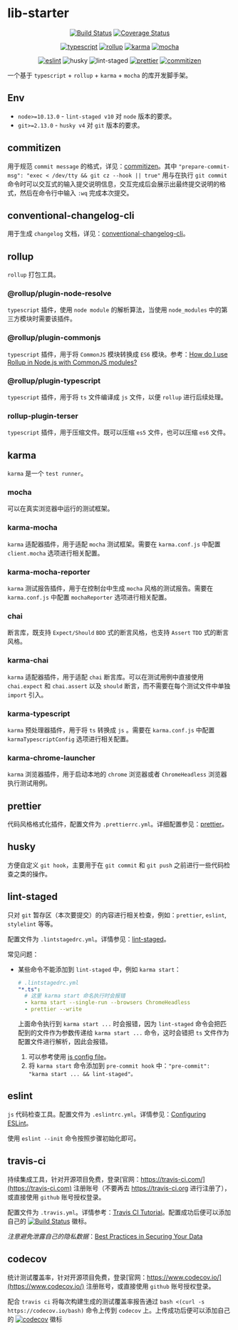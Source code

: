 # lib-starter

<p align="center">
  <a href="https://travis-ci.com/mirages/lib-starter"><img src="https://travis-ci.com/mirages/lib-starter.svg?branch=main" alt="Build Status"/></a>
  <a href="https://codecov.io/gh/mirages/lib-starter"><img src="https://codecov.io/gh/mirages/lib-starter/branch/main/graph/badge.svg?token=GALVPD9GXI" alt="Coverage Status" /></a>
</p>
<p align="center">
  <a href="https://github.com/microsoft/TypeScript"><img src="https://img.shields.io/github/package-json/dependency-version/mirages/lib-starter/dev/typescript" alt="typescript" /></a>
  <a href="https://github.com/rollup/rollup"><img src="https://img.shields.io/github/package-json/dependency-version/mirages/lib-starter/dev/rollup" alt="rollup" /></a>
  <a href="https://github.com/karma-runner/karma"><img src="https://img.shields.io/github/package-json/dependency-version/mirages/lib-starter/dev/karma" alt="karma" /></a>
  <a href="https://github.com/mochajs/mocha"><img src="https://img.shields.io/github/package-json/dependency-version/mirages/lib-starter/dev/mocha" alt="mocha" /></a>
</p>
<p align="center">
  <a href=""><img src="https://img.shields.io/github/package-json/dependency-version/mirages/lib-starter/dev/eslint" alt="eslint" /></a>
  <a><img alt="husky" src="https://img.shields.io/github/package-json/dependency-version/mirages/lib-starter/dev/husky"></a>
  <a><img alt="lint-staged" src="https://img.shields.io/github/package-json/dependency-version/mirages/lib-starter/dev/lint-staged"></a>
  <a href="https://github.com/prettier/prettier"><img src="https://img.shields.io/badge/code_style-prettier-ff69b4.svg?style=flat" alt="prettier" /></a>
  <a href="http://commitizen.github.io/cz-cli/"><img src="https://img.shields.io/badge/commitizen-friendly-brightgreen.svg" alt="commitizen" /></a>
</p>

一个基于 `typescript` + `rollup` + `karma` + `mocha` 的库开发脚手架。

## Env

- `node>=10.13.0` - `lint-staged v10` 对 `node` 版本的要求。
- `git>=2.13.0` - `husky v4` 对 `git` 版本的要求。

## commitizen

用于规范 `commit message` 的格式，详见：[commitizen](https://github.com/commitizen/cz-cli)。其中 `"prepare-commit-msg": "exec < /dev/tty && git cz --hook || true"` 用与在执行 `git commit` 命令时可以交互式的输入提交说明信息，交互完成后会展示出最终提交说明的格式，然后在命令行中输入 `:wq` 完成本次提交。

## conventional-changelog-cli

用于生成 `changelog` 文档，详见：[conventional-changelog-cli](https://github.com/conventional-changelog/conventional-changelog/tree/master/packages/conventional-changelog-cli)。

## rollup

`rollup` 打包工具。

### @rollup/plugin-node-resolve

`typescript` 插件，使用 `node module` 的解析算法，当使用 `node_modules` 中的第三方模块时需要该插件。

### @rollup/plugin-commonjs

`typescript` 插件，用于将 `CommonJS` 模块转换成 `ES6` 模块。参考：[How do I use Rollup in Node.js with CommonJS modules?](https://rollupjs.org/guide/en/#how-do-i-use-rollup-in-nodejs-with-commonjs-modules)

### @rollup/plugin-typescript

`typescript` 插件，用于将 `ts` 文件编译成 `js` 文件，以便 `rollup` 进行后续处理。

### rollup-plugin-terser

`typescript` 插件，用于压缩文件。既可以压缩 `es5` 文件，也可以压缩 `es6` 文件。

## karma

`karma` 是一个 `test runner`。

### mocha

可以在真实浏览器中运行的测试框架。

### karma-mocha

`karma` 适配器插件，用于适配 `mocha` 测试框架。需要在 `karma.conf.js` 中配置 `client.mocha` 选项进行相关配置。

### karma-mocha-reporter

`karma` 测试报告插件，用于在控制台中生成 `mocha` 风格的测试报告。需要在 `karma.conf.js` 中配置 `mochaReporter` 选项进行相关配置。

### chai

断言库，既支持 `Expect/Should` `BDD` 式的断言风格，也支持 `Assert` `TDD` 式的断言风格。

### karma-chai

`karma` 适配器插件，用于适配 `chai` 断言库。可以在测试用例中直接使用 `chai.expect` 和 `chai.assert` 以及 `should` 断言，而不需要在每个测试文件中单独 `import` 引入。

### karma-typescript

`karma` 预处理器插件，用于将 `ts` 转换成 `js` 。需要在 `karma.conf.js` 中配置 `karmaTypescriptConfig` 选项进行相关配置。

### karma-chrome-launcher

`karma` 浏览器插件，用于启动本地的 `chrome` 浏览器或者 `ChromeHeadless` 浏览器执行测试用例。

## prettier

代码风格格式化插件，配置文件为 `.prettierrc.yml`。详细配置参见：[prettier](https://prettier.io/docs/en/cli.html)。

## husky

方便自定义 `git hook`，主要用于在 `git commit` 和 `git push` 之前进行一些代码检查之类的操作。

## lint-staged

只对 `git` 暂存区（本次要提交）的内容进行相关检查，例如：`prettier`, `eslint`, `stylelint` 等等。

配置文件为 `.lintstagedrc.yml`。详情参见：[lint-staged](https://github.com/okonet/lint-staged#readme)。

常见问题：

- 某些命令不能添加到 `lint-staged` 中，例如 `karma start`：

  ```yaml
  # .lintstagedrc.yml
  "*.ts":
    # 这里 karma start 命名执行时会报错
    - karma start --single-run --browsers ChromeHeadless
    - prettier --write
  ```

  上面命令执行到 `karma start ...` 时会报错，因为 `lint-staged` 命令会把匹配到的文件作为参数传递给 `karma start ...` 命令，这时会错把 `ts` 文件作为配置文件进行解析，因此会报错。

  1. 可以参考使用 [js config file](https://github.com/okonet/lint-staged/blob/master/README.md#example-run-tsc-on-changes-to-typescript-files-but-do-not-pass-any-filename-arguments)。
  2. 将 `karma start` 命令添加到 `pre-commit hook` 中：`"pre-commit": "karma start ... && lint-staged"。`

## eslint

`js` 代码检查工具。配置文件为 `.eslintrc.yml`。详情参见：[Configuring ESLint](https://eslint.bootcss.com/docs/user-guide/configuring)。

使用 `eslint --init` 命令按照步骤初始化即可。

## travis-ci

持续集成工具，针对开源项目免费，登录[官网：https://travis-ci.com/](https://travis-ci.com) 注册账号（不要再去 https://travis-ci.org 进行注册了），或直接使用 `github` 账号授权登录。

配置文件为 `.travis.yml`。详情参考：[Travis CI Tutorial](https://docs.travis-ci.com/user/tutorial/)。配置成功后便可以添加自己的 [![Build Status](https://travis-ci.com/mirages/lib-starter.svg?branch=main)](https://travis-ci.com/mirages/lib-starter) 徽标。

*注意避免泄露自己的隐私数据*：[Best Practices in Securing Your Data](https://docs.travis-ci.com/user/best-practices-security/#recommendations-on-how-to-avoid-leaking-secrets-to-build-logs)

## codecov

统计测试覆盖率，针对开源项目免费，登录[官网：https://www.codecov.io/](https://www.codecov.io/) 注册账号，或直接使用 `github` 账号授权登录。

配合 `travis ci` 将每次构建生成的测试覆盖率报告通过 `bash <(curl -s https://codecov.io/bash)` 命令上传到 `codecov` 上。上传成功后便可以添加自己的 [![codecov](https://codecov.io/gh/mirages/lib-starter/branch/main/graph/badge.svg?token=GALVPD9GXI)](https://codecov.io/gh/mirages/lib-starter) 徽标